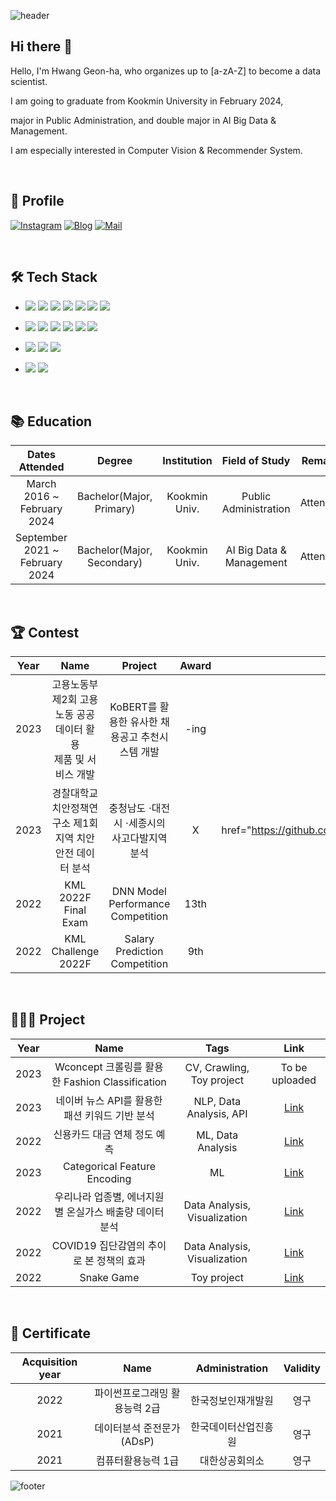 ![header](https://capsule-render.vercel.app/api?type=waving&color=gradient&customColorList=2&height=250&section=header&text=WELCOME&fontSize=90&desc=%20This%20is%20GeonHa's%20Github!&animation=fadeIn&descSize=20&FontSize=40&descAlign=70&descAlignY=60&fontAlignY=40)



## Hi there 👋

Hello, I'm Hwang Geon-ha, who organizes up to [a-zA-Z] to become a data scientist.

I am going to graduate from Kookmin University in February 2024,

major in Public Administration, and double major in AI Big Data & Management.

I am especially interested in Computer Vision & Recommender System.

<br>

## 📌 Profile
[![Instagram](https://img.shields.io/badge/Instagram-dd2a7b?style=flat-square&logo=Instagram&logoColor=white)](https://instagram.com/9e0na?igshid=MmIzYWVlNDQ5Yg==) 
[![Blog](https://img.shields.io/badge/Velog-339933?style=flat-square&logo=Tistory&logoColor=white)](https://velog.io/@9e0na)
[![Mail](https://img.shields.io/badge/gunha8147@kookmin.ac.kr-02303A?style=flat-square&logo=Gmail&logoColor=white)](gunha8147@kookmin.ac.kr)

<br>


## 🛠 Tech Stack
- <img src="https://img.shields.io/badge/Python-3776AB?style=flat&logo=Python&logoColor=white"/> <img src="https://img.shields.io/badge/Pytorch-EE4C2C?style=flat&logo=Pytorch&logoColor=white"/> <img src="https://img.shields.io/badge/SQL-4479A1?style=flat&logo=MySQL&logoColor=white"/> <img src="https://img.shields.io/badge/Git-F05032?style=flat&logo=Git&logoColor=white"/> <img src="https://img.shields.io/badge/Tableau-E97627?style=flat&logo=Tableau&logoColor=white"/> <img src="https://img.shields.io/badge/R-276DC3?style=flat-square&logo=R&logoColor=white"/> <img src="https://img.shields.io/badge/QGIS-589632?style=flat-square&logo=Qgis&logoColor=white"/>

- <img src="https://img.shields.io/badge/Jupyter-F37626?style=flat-square&logo=Jupyter&logoColor=white"/>  <img src="https://img.shields.io/badge/Anaconda-44A833?style=flat-square&logo=Anaconda&logoColor=white"/> <img src="https://img.shields.io/badge/PyCharm-000000?style=flat-square&logo=PyCharm&logoColor=white"/> <img src="https://img.shields.io/badge/VSCode-007ACC?style=flat-square&logo=Visual Studio Code&logoColor=white"/>  <img src="https://img.shields.io/badge/Google Colab-F9AB00?style=flat-square&logo=Google Colab&logoColor=white"/> <img src="https://img.shields.io/badge/Streamlit-FF4B4B?style=flat-square&logo=Streamlit&logoColor=white"/> 


- <img src="https://img.shields.io/badge/Github-181717?style=flat&logo=Github&logoColor=white"/>  <img src="https://img.shields.io/badge/Slack-4A154B?style=flat&logo=Slack&logoColor=white"/> <img src="https://img.shields.io/badge/Notion-000000?style=flat&logo=Notion&logoColor=white"/>

- <img src="https://img.shields.io/badge/Mac-DD0031?style=flat&logo=Macos&logoColor=white"/> <img src="https://img.shields.io/badge/Window-0078D6?style=flat&logo=Windows&logoColor=white"/> 

<br>


## 📚 Education
|Dates Attended|Degree|Institution|Field of Study|Remarks|
|:---:|:---:|:---:|:---:|:---:|
|March 2016 ~ February 2024|Bachelor(Major, Primary)|Kookmin Univ.| Public Administration|Attending|
|September 2021 ~ <br>February 2024|Bachelor(Major, Secondary)|Kookmin Univ.|AI Big Data & Management|Attending|


<br>


## 🏆 Contest
|Year|Name|Project|Award|Link|
|:---:|:---:|:---:|:---:|:---:|
|2023|고용노동부 제2회 고용노동 공공데이터 활용 <br> 제품 및 서비스 개발|KoBERT를 활용한 유사한 채용공고 추천시스템 개발|-ing|To be uploaded|
|2023|경찰대학교 치안정책연구소 제1회 지역 치안 <br> 안전 데이터 분석|충청남도 ⋅대전시 ⋅세종시의 사고다발지역 분석|X|a href="https://github.com/ge0nha0/Contests/tree/main/%5B%EA%B2%BD%EC%B0%B0%EB%8C%80%ED%95%99%EA%B5%90%20%EC%B9%98%EC%95%88%EC%A0%95%EC%B1%85%EC%97%B0%EA%B5%AC%EC%86%8C%5D%20%EC%A0%9C1%ED%9A%8C%20%EC%A7%80%EC%97%AD%20%EC%B9%98%EC%95%88%20%EC%95%88%EC%A0%84%20%EB%8D%B0%EC%9D%B4%ED%84%B0%20%EB%B6%84%EC%84%9D" target="_blank">Link</a>|
|2022|KML 2022F Final Exam | DNN Model Performance Competition|13th|<a href="https://github.com/ge0nha0/Contests/tree/main/%5BKML%5D%20KML%202022F%20Final%20Exam_2022.12" target="_blank">Link</a>|
|2022|KML Challenge 2022F |Salary Prediction Competition|9th|<a href="https://github.com/ge0nha0/Contests/tree/main/%5BKML%5D%20KML%20Challenge%202022F_2022.11" target="_blank">Link</a>|

<br>

## 👨🏻‍💻 Project
|Year|Name|Tags|Link|
|:---:|:---:|:---:|:---:|
|2023|Wconcept 크롤링를 활용한 Fashion Classification|CV, Crawling, Toy project|To be uploaded|
|2023|네이버 뉴스 API를 활용한 패션 키워드 기반 분석|NLP, Data Analysis, API|<a href="https://github.com/ge0nha0/Projects/tree/main/%5B%EA%B5%90%EB%82%B4%5D%20%EB%84%A4%EC%9D%B4%EB%B2%84%20%EB%89%B4%EC%8A%A4%20API%EB%A5%BC%20%ED%99%9C%EC%9A%A9%ED%95%9C%20%ED%8C%A8%EC%85%98%20%ED%82%A4%EC%9B%8C%EB%93%9C%20%EA%B8%B0%EB%B0%98%20%EB%B6%84%EC%84%9D%202023.06">Link</a>|
|2022|신용카드 대금 연체 정도 예측|ML, Data Analysis|<a href="https://github.com/ge0nha0/Projects/tree/main/%5B%EA%B5%90%EB%82%B4%5D%20%EC%8B%A0%EC%9A%A9%EC%B9%B4%EB%93%9C%20%EB%8C%80%EA%B8%88%20%EC%97%B0%EC%B2%B4%20%EC%A0%95%EB%8F%84%20%EC%98%88%EC%B8%A1">Link</a>|
|2023|Categorical Feature Encoding|ML|<a href="https://github.com/ge0nha0/Projects/tree/main/%5B%EA%B5%90%EB%82%B4%5D%20Categorical%20Feature%20Encoding">Link</a>|
|2022|우리나라 업종별, 에너지원별 온실가스 배출량 데이터분석|Data Analysis, Visualization|<a href="https://github.com/ge0nha0/Projects/tree/main/%5B%EA%B5%90%EB%82%B4%5D%20%EC%97%85%EC%A2%85%EB%B3%84%2C%EC%97%90%EB%84%88%EC%A7%80%EC%9B%90%EB%B3%84%20%EC%98%A8%EC%8B%A4%EA%B0%80%EC%8A%A4%20%EB%B0%B0%EC%B6%9C%EB%9F%89%20%EB%8D%B0%EC%9D%B4%ED%84%B0%EB%B6%84%EC%84%9D%202022.06">Link</a>|
|2022|COVID19 집단감염의 추이로 본 정책의 효과|Data Analysis, Visualization|<a href="https://github.com/ge0nha0/Projects/tree/main/%5B%EA%B5%90%EB%82%B4%5D%20COVID19%20%E1%84%8C%E1%85%B5%E1%86%B8%E1%84%83%E1%85%A1%E1%86%AB%E1%84%80%E1%85%A1%E1%86%B7%E1%84%8B%E1%85%A7%E1%86%B7%E1%84%8B%E1%85%B4%20%E1%84%8E%E1%85%AE%E1%84%8B%E1%85%B5%E1%84%85%E1%85%A9%20%E1%84%87%E1%85%A9%E1%86%AB%20%E1%84%8C%E1%85%A5%E1%86%BC%E1%84%8E%E1%85%A2%E1%86%A8%E1%84%8B%E1%85%B4%20%E1%84%92%E1%85%AD%E1%84%80%E1%85%AA">Link</a>|
|2022|Snake Game|Toy project|<a href="https://github.com/ge0nha0/Projects/tree/main/%5B%EA%B5%90%EB%82%B4%5D%20snake%20game">Link</a>|

<br>

## 📝 Certificate
|Acquisition year | Name| Administration|Validity|
|:---:|:---:|:---:|:---:|
|2022|파이썬프로그래밍 활용능력 2급|한국정보인재개발원|영구|
|2021|데이터분석 준전문가(ADsP)|한국데이터산업진흥원|영구|
|2021|컴퓨터활용능력 1급|대한상공회의소|영구|

![footer](https://capsule-render.vercel.app/api?type=waving&color=gradient&customColorList=2&height=150&section=footer)
